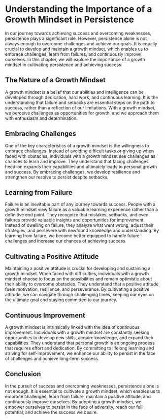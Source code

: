 Understanding the Importance of a Growth Mindset in Persistence
==========================================================================



In our journey towards achieving success and overcoming weaknesses, persistence plays a significant role. However, persistence alone is not always enough to overcome challenges and achieve our goals. It is equally crucial to develop and maintain a growth mindset, which enables us to embrace challenges, learn from failures, and continuously improve ourselves. In this chapter, we will explore the importance of a growth mindset in cultivating persistence and achieving success.

The Nature of a Growth Mindset
------------------------------

A growth mindset is a belief that our abilities and intelligence can be developed through dedication, hard work, and continuous learning. It is the understanding that failure and setbacks are essential steps on the path to success, rather than a reflection of our limitations. With a growth mindset, we perceive challenges as opportunities for growth, and we approach them with enthusiasm and determination.

Embracing Challenges
--------------------

One of the key characteristics of a growth mindset is the willingness to embrace challenges. Instead of avoiding difficult tasks or giving up when faced with obstacles, individuals with a growth mindset see challenges as chances to learn and improve. They understand that facing challenges head-on expands their capabilities and ultimately leads to personal growth and success. By embracing challenges, we develop resilience and strengthen our resolve to persist despite setbacks.

Learning from Failure
---------------------

Failure is an inevitable part of any journey towards success. People with a growth mindset view failure as a valuable learning experience rather than a definitive end point. They recognize that mistakes, setbacks, and even failures provide valuable insights and opportunities for improvement. Instead of dwelling on failure, they analyze what went wrong, adjust their strategies, and persevere with newfound knowledge and understanding. By learning from failure, we become better equipped to handle future challenges and increase our chances of achieving success.

Cultivating a Positive Attitude
-------------------------------

Maintaining a positive attitude is crucial for developing and sustaining a growth mindset. When faced with difficulties, individuals with a growth mindset choose to focus on the possibilities and remain optimistic about their ability to overcome obstacles. They understand that a positive attitude fuels motivation, resilience, and perseverance. By cultivating a positive attitude, we can navigate through challenging times, keeping our eyes on the ultimate goal and staying committed to our journey.

Continuous Improvement
----------------------

A growth mindset is intrinsically linked with the idea of continuous improvement. Individuals with a growth mindset are constantly seeking opportunities to develop new skills, acquire knowledge, and expand their capabilities. They understand that personal growth is an ongoing process that requires effort and dedication. By committing to lifelong learning and striving for self-improvement, we enhance our ability to persist in the face of challenges and achieve long-term success.

Conclusion
----------

In the pursuit of success and overcoming weaknesses, persistence alone is not enough. It is essential to cultivate a growth mindset, which enables us to embrace challenges, learn from failure, maintain a positive attitude, and continuously improve ourselves. By adopting a growth mindset, we empower ourselves to persist in the face of adversity, reach our full potential, and achieve the success we desire.
